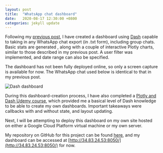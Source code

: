 ```yaml
---
layout: post
title:  "WhatsApp chat dashboard"
date:   2020-08-17 12:30:00 +0800
categories: jekyll update
---
```


Following my [previous post](https://blog.yifei.sg/jekyll/update/2020/07/18/whatsapp-analysis.html), I have created a dashboard using [Dash](https://plotly.com/dash/) capable to taking in any WhatsApp chat export (in .txt form), including group chats. Basic stats are generated , along with a couple of interactive Plotly charts, similar to those described in my previous post. A user filter was implemented, and date range can also be specified.

The dashboard has not been fully deployed online, so only a screen capture is available for now. The WhatsApp chat used below is identical to that in my previous post.

![Dash dashboard](https://zyf0717.github.io/assets/images/dash-dashboard.png)

During this dashboard-creation process, I have also completed a [Plotly and Dash Udemy course](https://www.udemy.com/course/interactive-python-dashboards-with-plotly-and-dash/), which provided me a basical level of Dash knowledge to be able to create my own dashboards. Important takeaways were callbacks with and without state, and layout updating.

Next, I will be attempting to deploy this dashboard on my own site hosted on either a Google Cloud Platform virtual machine or my own server. 

My repository on GitHub for this project can be found [here](https://github.com/zyf0717/whatsapp-chats-analysis), and my dashboard can be accessed at [http://34.83.24.53:8050/](http://34.83.24.53:8050/) for now.

